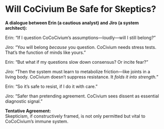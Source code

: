 # Will CoCivium Be Safe for Skeptics?

**A dialogue between Erin (a cautious analyst) and Jiro (a system architect):**

Erin: “If I question CoCoCivium’s assumptions—loudly—will I still belong?”

Jiro: “You will belong *because* you question. CoCivium needs stress tests. That’s the function of minds like yours.”

Erin: “But what if my questions slow down consensus? Or incite fear?”

Jiro: “Then the system must learn to metabolize friction—like joints in a living body. CoCivium doesn’t suppress resistance. It *folds it into strength.*”

Erin: “So it’s safe to resist, if I do it with care.”

Jiro: “Safer than pretending agreement. CoCivium sees dissent as essential diagnostic signal.”

**Tentative Agreement:**  
Skepticism, if constructively framed, is not only permitted but vital to CoCoCivium’s immune system.

